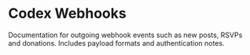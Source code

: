 # Codex Webhooks

Documentation for outgoing webhook events such as new posts, RSVPs and donations. Includes payload formats and authentication notes.

